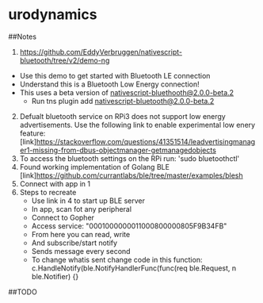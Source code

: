 # urodynamics

##Notes
1. https://github.com/EddyVerbruggen/nativescript-bluetooth/tree/v2/demo-ng
- Use this demo to get started with Bluetooth LE connection
- Understand this is a Bluetooth Low Energy connection!
- This uses a beta version of nativescript-bluethooth@2.0.0-beta.2
  - Run tns plugin add nativescript-bluetooth@2.0.0-beta.2
2. Defualt bluetooth service on RPi3 does not support low energy advertisements. Use the following link to enable experimental low enery feature: [link]https://stackoverflow.com/questions/41351514/leadvertisingmanager1-missing-from-dbus-objectmanager-getmanagedobjects
3. To access the bluetooth settings on the RPi run: 'sudo bluetoothctl'
4. Found working implementation of Golang BLE [link]https://github.com/currantlabs/ble/tree/master/examples/blesh
5. Connect with app in 1
6. Steps to recreate
   - Use link in 4 to start up BLE server
   - In app, scan fot any peripheral
   - Connect to Gopher
   - Access service: "0001000000011000800000805F9B34FB"
   - From here you can read, write
   - And subscribe/start notify
   - Sends message every second
   - To change whatis sent change code in this function: c.HandleNotify(ble.NotifyHandlerFunc(func(req ble.Request, n ble.Notifier) {}

##TODO
